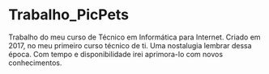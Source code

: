 # Trabalho_PicPets
Trabalho do meu curso de Técnico em Informática para Internet.
Criado em 2017, no meu primeiro curso técnico de ti. Uma nostalugia lembrar dessa época. 
Com tempo e disponibilidade irei aprimora-lo com novos conhecimentos. 
